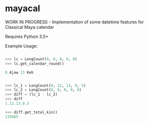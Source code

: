 # mayacal
WORK IN PROGRESS - Implementation of some datetime features for Classical Maya calendar

Requires Python 3.5+

Example Usage:

```python

>>> lc = LongCount(9, 0, 0, 0, 0)
>>> lc.get_calendar_round()

8 Ajaw 13 Keh

```


```python

>>> lc_1 = LongCount(9, 12, 13, 0, 5)
>>> lc_2 = LongCount(8, 0, 0, 0, 0)
>>> diff = (lc_1 - lc_2)
>>> diff
1.12.13.0.5

>>> diff.get_total_kin()
235085
```
